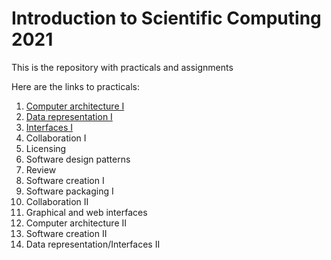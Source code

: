 # Introduction to Scientific Computing 2021

This is the repository with practicals and assignments

Here are the links to practicals:
1. [Computer architecture I](Practical_1/)
2. [Data representation I](Practical_2/)
3. [Interfaces I](Practical_3/)
4. Collaboration I
5. Licensing
6. Software design patterns
7. Review
8. Software creation I
9. Software packaging I
10. Collaboration II
11. Graphical and web interfaces
12. Computer architecture II
13. Software creation II
14. Data representation/Interfaces II
